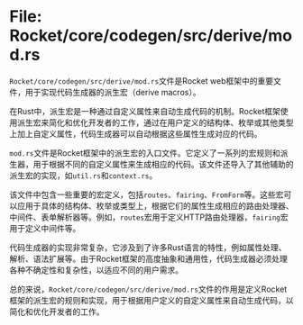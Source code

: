 # File: Rocket/core/codegen/src/derive/mod.rs

`Rocket/core/codegen/src/derive/mod.rs`文件是Rocket web框架中的重要文件，用于实现代码生成器的派生宏（derive macros）。

在Rust中，派生宏是一种通过自定义属性来自动生成代码的机制。Rocket框架使用派生宏来简化和优化开发者的工作，通过在用户定义的结构体、枚举或其他类型上加上自定义属性，代码生成器可以自动根据这些属性生成对应的代码。

`mod.rs`文件是Rocket框架中的派生宏的入口文件。它定义了一系列的宏规则和派生器，用于根据不同的自定义属性来生成相应的代码。该文件还导入了其他辅助的派生宏的实现，如`util.rs`和`context.rs`。

该文件中包含一些重要的宏定义，包括`routes`、`fairing`、`FromForm`等。这些宏可以应用于具体的结构体、枚举或类型上，根据它们的属性生成相应的路由处理器、中间件、表单解析器等。例如，`routes`宏用于定义HTTP路由处理器，`fairing`宏用于定义中间件等。

代码生成器的实现非常复杂，它涉及到了许多Rust语言的特性，例如属性处理、解析、语法扩展等。由于Rocket框架的高度抽象和通用性，代码生成器必须处理各种不确定性和复杂性，以适应不同的用户需求。

总的来说，`Rocket/core/codegen/src/derive/mod.rs`文件的作用是定义Rocket框架的派生宏的规则和实现，用于根据用户定义的自定义属性来自动生成代码，以简化和优化开发者的工作。

